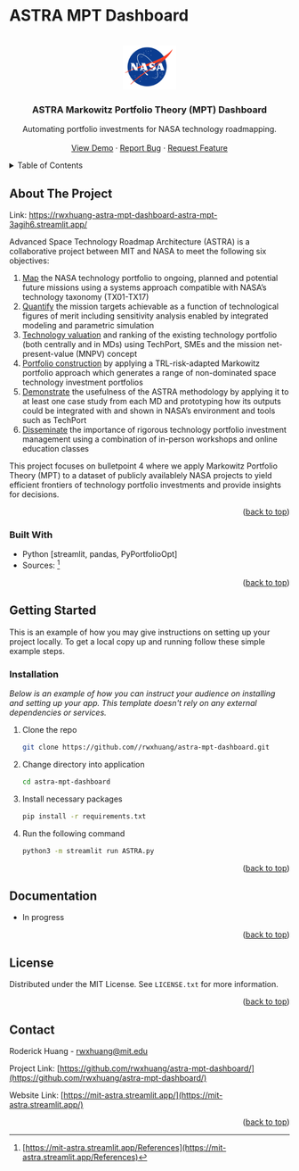 # ASTRA MPT Dashboard

<!-- PROJECT LOGO -->
<br />
<div align="center">
  <img src="images/NASA_logo.png" alt="Logo" height="80">

  <h3 align="center">ASTRA Markowitz Portfolio Theory (MPT) Dashboard</h3>

  <p align="center">
    Automating portfolio investments for NASA technology roadmapping.
    <br />
    <br />
    <a href>View Demo</a>
    ·
    <a href="https://github.com/rwxhuang/astra-mpt-dashboard/issues">Report Bug</a>
    ·
    <a href="https://github.com/rwxhuang/astra-mpt-dashboard/issues">Request Feature</a>
  </p>
</div>

<!-- TABLE OF CONTENTS -->
<details>
  <summary>Table of Contents</summary>
  <ol>
    <li>
      <a href="#about-the-project">About The Project</a>
      <ul>
        <li><a href="#built-with">Built With</a></li>
      </ul>
    </li>
    <li>
      <a href="#getting-started">Getting Started</a>
      <ul>
        <li><a href="#prerequisites">Prerequisites</a></li>
        <li><a href="#installation">Installation</a></li>
      </ul>
    </li>
    <li><a href="#usage">Usage</a></li>
    <li><a href="#license">License</a></li>
    <li><a href="#contact">Contact</a></li>
    <li><a href="#acknowledgments">Acknowledgments</a></li>
  </ol>
</details>

<!-- ABOUT THE PROJECT -->
## About The Project

Link: https://rwxhuang-astra-mpt-dashboard-astra-mpt-3agih6.streamlit.app/

Advanced Space Technology Roadmap Architecture (ASTRA) is a collaborative project between MIT and NASA to meet the following six objectives:

1. <u>Map</u> the NASA technology portfolio to ongoing, planned and potential future missions using a systems approach compatible with NASA’s technology taxonomy (TX01-TX17)
2. <u>Quantify</u> the mission targets achievable as a function of technological figures of merit including sensitivity analysis enabled by integrated modeling and parametric simulation
3. <u>Technology valuation</u> and ranking of the existing technology portfolio (both centrally and in MDs) using TechPort, SMEs and the mission net-present-value (MNPV) concept
4. <u>Portfolio construction</u> by applying a TRL-risk-adapted Markowitz portfolio approach which generates a range of non-dominated space technology investment portfolios
5. <u>Demonstrate</u> the usefulness of the ASTRA methodology by applying it to at least one case study from each MD and prototyping how its outputs could be integrated with and shown in NASA’s environment and tools such as TechPort
6. <u>Disseminate</u> the importance of rigorous technology portfolio investment management using a combination of in-person workshops and online education classes

This project focuses on bulletpoint 4 where we apply Markowitz Portfolio Theory (MPT) to a dataset of publicly availablely NASA projects to yield efficient frontiers of technology portfolio investments and provide insights for decisions. 


<p align="right">(<a href="#readme-top">back to top</a>)</p>

### Built With

* Python [streamlit, pandas, PyPortfolioOpt]
* Sources: [^1]

<p align="right">(<a href="#readme-top">back to top</a>)</p>

<!-- GETTING STARTED -->
## Getting Started

This is an example of how you may give instructions on setting up your project locally.
To get a local copy up and running follow these simple example steps.

### Installation

_Below is an example of how you can instruct your audience on installing and setting up your app. This template doesn't rely on any external dependencies or services._

1. Clone the repo
   ```sh
   git clone https://github.com//rwxhuang/astra-mpt-dashboard.git
   ```
2. Change directory into application
    ```sh
   cd astra-mpt-dashboard
      ```
3. Install necessary packages
   ```sh
   pip install -r requirements.txt
     ```
4. Run the following command
    ```sh
    python3 -m streamlit run ASTRA.py
    ```

<p align="right">(<a href="#readme-top">back to top</a>)</p>

<!-- DOCUMENTATION -->
## Documentation
 - In progress


<p align="right">(<a href="#readme-top">back to top</a>)</p>

<!-- LICENSE -->
## License

Distributed under the MIT License. See `LICENSE.txt` for more information.

<p align="right">(<a href="#readme-top">back to top</a>)</p>

<!-- CONTACT -->
## Contact

Roderick Huang - rwxhuang@mit.edu

Project Link: [https://github.com/rwxhuang/astra-mpt-dashboard/](https://github.com/rwxhuang/astra-mpt-dashboard/)

Website Link: [https://mit-astra.streamlit.app/](https://mit-astra.streamlit.app/)

<p align="right">(<a href="#readme-top">back to top</a>)</p>

<!-- SOURCES -->
[^1]: [https://mit-astra.streamlit.app/References](https://mit-astra.streamlit.app/References)